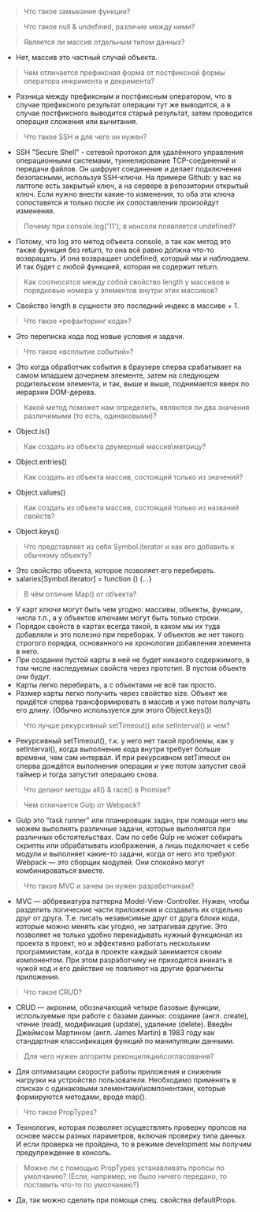 > Что такое замыкание функции?

> Что такое null & undefined, различие между ними?

> Является ли массив отдельным типом данных?

- Нет, массив это частный случай объекта.

> Чем отличается префиксная форма от постфиксной формы оператора инкримента и декримента?

- Разница между префиксным и постфиксным оператором, что в случае префиксного результат операции тут же выводится, а в случае постфиксного выводится старый результат, затем проводится операция сложения или вычитания.

> Что такое SSH и для чего он нужен?

- SSH "Secure Shell" - сетевой протокол для удалённого управления операционными системами, туннелирование TCP-соединений и передачи файлов. Он шифрует соединение и делает подключения безопасными, используя SSH-ключи. На примере Github: у вас на лаптопе есть закрытый ключ, а на сервере в репозитории открытый ключ. Если нужно внести какие-то изменения, то оба эти ключа сопоставятся и только после их сопоставления произойдут изменения.

> Почему при console.log('11'); в консоли появляется undefined?

- Потому, что log это метод объекта console, а так как метод это также функция без return, то она всё равно должна что-то возвращать. И она возвращает undefined, который мы и наблюдаем. И так будет с любой функцией, которая не содержит return.

> Как соотносятся между собой свойство length у массивов и порядковые номера у элементов внутри этих массивов?

- Свойство length в сущности это последний индекс в массиве + 1.

> Что такое «рефакторинг кода»?

- Это переписка кода под новые условия и задачи.

> Что такое «всплытие событий»?

- Это когда обработчик события в браузере сперва срабатывает на самом младшем дочернем элементе, затем на следующем родительском элемента, и так, выше и выше, поднимается вверх по иерархии DOM-дерева.

> Какой метод поможет нам определить, являются ли два значения различимыми (то есть, одинаковыми)?

- Object.is()

> Как создать из объекта двумерный массив\матрицу?

- Object.entries()

> Как создать из объекта массив, состоящий только из значений?

- Object.values()

> Как создать из объекта массив, состоящий только из названий свойств?

- Object.keys()

> Что представляет из себя Symbol.iterator и как его добавить к обычному объекту?

- Это свойство объекта, которое позволяет его перебирать.
- salaries[Symbol.iterator] = function () {...}

> В чём отличие Map() от объекта?

- У карт ключи могут быть чем угодно: массивы, объекты, функции, числа т.п., а у объектов ключами могут быть только строки.
- Порядок свойств в картах всегда такой, в каком мы их туда добавляли и это полезно при переборах. У объектов же нет такого строгого порядка, основанного на хронологии добавления элемента в него.
- При создании пустой карты в ней не будет никакого содержимого, в том числе наследуемых свойств через прототип. В пустом объекте они будут.
- Карты легко перебирать, а с объектами не всё так просто.
- Размер карты легко получить через свойство size. Объект же придётся сперва трансформировать в массив и уже потом получать его длину. (Обычно используется для этого Object.keys())

> Что лучше рекурсивный setTimeout() или setInterval() и чем?

- Рекурсивный setTimeout(), т.к. у него нет такой проблемы, как у setInterval(), когда выполнение кода внутри требует больше времени, чем сам интервал. И при рекурсивном setTimeout он сперва дождётся выполнения операции и уже потом запустит свой таймер и тогда запустит операцию снова.

> Что делают методы all() & race() в Promise?

> Чем отличается Gulp от Webpack?

- Gulp это "task runner" или планировщик задач, при помощи него мы можем выполнять различные задачи, которые выполнятся при различных обстоятельствах. Сам по себе Gulp не может собирать скрипты или обрабатывать изображения, а лишь подключает к себе модули и выполняет какие-то задачи, когда от него это требуют. Webpack — это сборщик модулей. Они спокойно могут комбинироваться вместе.

> Что такое MVC и зачем он нужен разработчикам?

- MVC — аббревиатура паттерна Model-View-Controller. Нужен, чтобы разделить логические части приложения и создавать их отдельно друг от друга. Т.е. писать независимые друг от друга блоки кода, которые можно менять как угодно, не затрагивая другие. Это позволяет не только удобно перекидывать нужный функционал из проекта в проект, но и эффективно работать нескольким программистам, когда в проекте каждый занимается своим компонентом. При этом разработчику не приходится вникать в чужой код и его действия не повлияют на другие фрагменты приложения.

> Что такое CRUD?

- CRUD — акроним, обозначающий четыре базовые функции, используемые при работе с базами данных: создание (англ. create), чтение (read), модификация (update), удаление (delete). Введён Джеймсом Мартином (англ. James Martin) в 1983 году как стандартная классификация функций по манипуляции данными.

> Для чего нужен алгоритм реконциляции\согласования?

- Для оптимизации скорости работы приложения и снижения нагрузки на устройство пользователя. Необходимо применять в списках с одинаковыми элементами\компонентами, которые формируются методами, вроде map().

> Что такое PropTypes?

- Технология, которая позволяет осуществлять проверку пропсов на основе массы разных параметров, включая проверку типа данных. И если проверка не пройдена, то в режиме development мы получим предупреждение в консоль.

> Можно ли с помощью PropTypes устанавливать пропсы по умолчанию? (Если, например, не было ничего передано, то поставить что-то по умолчанию?)

- Да, так можно сделать при помощи спец. свойства defaultProps.
